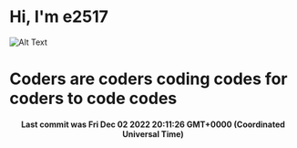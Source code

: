 # Hi, I'm e2517

![Alt Text](https://github.com/E2517/e2517/blob/master/images/background.gif)

# Coders are coders coding codes for coders to code codes

<h4 align="center">Last commit was Fri Dec 02 2022 20:11:26 GMT+0000 (Coordinated Universal Time)</h4>
